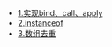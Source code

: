 
- [1.实现bind、call、apply](./1.实现bind、call、apply.md)
- [2.instanceof](./2.instanceof.md)
- [3.数组去重](3.数组去重.md)